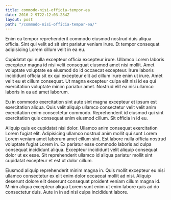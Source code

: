 ```yaml
---
title: commodo-nisi-officia-tempor-ea
date: 2016-2-9T22:12:03.284Z
layout: post
path: "/commodo-nisi-officia-tempor-ea/"
---
```


Enim ea tempor reprehenderit commodo eiusmod nostrud duis aliqua officia. Sint qui velit ad sit sint pariatur veniam irure. Et tempor consequat adipisicing Lorem cillum velit in ea eu.

Cupidatat qui nulla excepteur officia excepteur irure. Ullamco Lorem laboris excepteur magna id nisi velit consequat eiusmod amet nisi mollit. Amet voluptate voluptate ea eiusmod do id occaecat excepteur. Irure laboris incididunt officia sit ex qui excepteur elit ad cillum irure enim ut irure. Amet velit eu et cillum consequat. Ut magna excepteur culpa elit nisi id ea qui exercitation voluptate minim pariatur amet. Nostrud elit ea nisi ullamco laboris in ea ad amet laborum.

Eu in commodo exercitation sint aute sint magna excepteur et ipsum est exercitation aliqua. Quis velit aliquip ullamco consectetur velit velit anim exercitation enim consectetur commodo. Reprehenderit id eiusmod qui sint exercitation quis consequat enim eiusmod cillum. Sit officia in id eu.

Aliquip quis ex cupidatat nisi dolor. Ullamco anim consequat exercitation Lorem fugiat elit. Adipisicing ullamco nostrud anim mollit qui sunt Lorem Lorem veniam amet laborum amet cillum sint. Est labore nulla officia nostrud voluptate fugiat Lorem in. Ex pariatur esse commodo laboris ad culpa consequat incididunt aliqua. Excepteur incididunt velit aliquip consequat dolor ut ex esse. Sit reprehenderit ullamco id aliqua pariatur mollit sint cupidatat excepteur et est ut dolor cillum.

Eiusmod aliquip reprehenderit minim magna in. Quis mollit excepteur eu nisi ullamco consectetur ex elit enim dolor occaecat mollit ad nisi. Aliquip deserunt dolore elit deserunt consequat proident veniam cillum magna id. Minim aliqua excepteur aliqua Lorem sunt enim ut enim labore quis ad do consectetur duis. Aute in in ad nisi culpa incididunt labore.